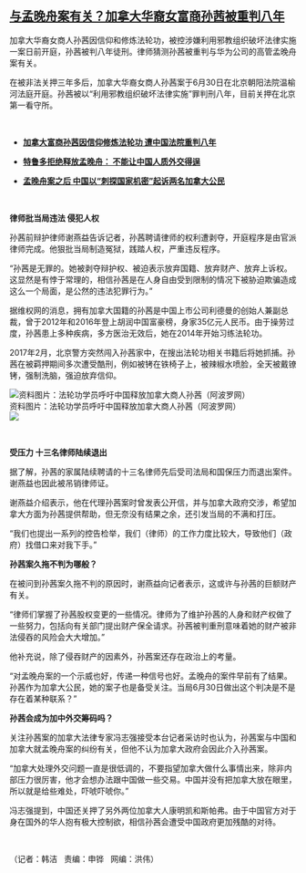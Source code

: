 <!--1593724800000-->
[与孟晚舟案有关？加拿大华裔女富商孙茜被重判八年](https://www.rfa.org/mandarin/yataibaodao/shehui/hj-07022020095655.html)
------

<p>加拿大华裔女商人孙茜因信仰和修炼法轮功，被控涉嫌利用邪教组织破坏法律实施一案日前开庭，孙茜被判八年徒刑。律师猜测孙茜被重判与华为公司的高管孟晚舟案有关。</p><p>在被非法关押三年多后，加拿大华裔女商人孙茜案于6月30日在北京朝阳法院温榆河法庭开庭。孙茜被以“利用邪教组织破坏法律实施”罪判刑八年，目前关押在北京第一看守所。</p><p> </p><ul><li><b><a class="external-link" href="http://www.rfa.org/mandarin/Xinwen/8-07012020133455.html">加拿大富商孙茜因信仰修炼法轮功 遭中国法院重判八年</a></b></li></ul><ul><li><b><a class="external-link" href="http://www.rfa.org/mandarin/yataibaodao/junshiwaijiao/lf-06252020133918.html">特鲁多拒绝释放孟晚舟： 不能让中国人质外交得逞</a></b></li></ul><ul><li><b><a class="external-link" href="http://www.rfa.org/mandarin/Xinwen/4-06192020111800.html">孟晚舟案之后 中国以“刺探国家机密”起诉两名加拿大公民</a></b></li></ul><p> </p><p><b>律师批当局违法 侵犯人权</b></p><p>孙茜前辩护律师谢燕益告诉记者，孙茜聘请律师的权利遭剥夺，开庭程序是由官派律师完成。他狠批当局制造冤狱，践踏人权，严重违反程序。</p><p>“孙茜是无罪的。她被剥夺辩护权、被迫表示放弃国籍、放弃财产、放弃上诉权。这显然是有悖于常理的，相信孙茜是在人身自由受到限制的情况下被胁迫欺骗造成这么一个局面，是公然的违法犯罪行为。”</p><p>据维权网的消息，拥有加拿大国籍的孙茜是中国上市公司利德曼的创始人兼副总裁，曾于2012年和2016年登上胡润中国富豪榜，身家35亿元人民币。由于操劳过度，孙茜患上多种疾病，多方医治无效后，她在2014年开始习练法轮功。</p><p>2017年2月，北京警方突然闯入孙茜家中，在搜出法轮功相关书籍后将她抓捕。孙茜在被羁押期间多次遭受酷刑，例如被铐在铁椅子上，被辣椒水喷脸，全天被戴镣铐，强制洗脑，强迫放弃信仰。</p><p><div class="image-inline captioned" style="width:622px;"><div style="width:622px;"><img alt="资料图片：法轮功学员呼吁中国释放加拿大商人孙茜（阿波罗网）" src="https://www.rfa.org/mandarin/yataibaodao/shehui/hj-07022020095655.html/hj0702d.jpg" title="资料图片：法轮功学员呼吁中国释放加拿大商人孙茜（阿波罗网）"/></div><div class="image-caption"><span style="width:622px;">资料图片：法轮功学员呼吁中国释放加拿大商人孙茜（阿波罗网）</span><span class="copyright"> </span></div><div id="zoomattribute"><a class="single_image" href="/mandarin/yataibaodao/shehui/hj-07022020095655.html/hj0702d.jpg" title="资料图片：法轮功学员呼吁中国释放加拿大商人孙茜（阿波罗网）"><img src="/rfa_resources/graphics/icon-zoom.png"/></a></div></div></p><p> </p><p><b>受压力</b><b> 十三名律师陆续退出</b></p><p>据了解，孙茜的家属陆续聘请的十三名律师先后受司法局和国保压力而退出案件。谢燕益也因此被吊销律师证。</p><p>谢燕益介绍表示，他在代理孙茜案时曾发表公开信，并与加拿大政府交涉，希望加拿大方面为孙茜提供帮助，但无奈没有结果之余，还引发当局的不满和打压。</p><p>“我们也提出一系列的控告检举，我们（律师）的工作力度比较大，导致他们（政府）找借口来对我下手。”</p><p><b>孙茜案久拖不判为哪般？</b></p><p>在被问到孙茜案久拖不判的原因时，谢燕益向记者表示，这或许与孙茜的巨额财产有关。</p><p>“律师们掌握了孙茜股权变更的一些情况。律师为了维护孙茜的人身和财产权做了一些努力，包括向有关部门提出财产保全请求。孙茜被判重刑意味着她的财产被非法侵吞的风险会大大增加。”</p><p>他补充说，除了侵吞财产的因素外，孙茜案还存在政治上的考量。</p><p>“对孟晚舟案的一个示威也好，传递一种信号也好。孟晚舟的案件早前有了结果。孙茜作为加拿大公民，她的案子也是备受关注。当局6月30日做出这个判决是不是存在着某种联系？”</p><p><b>孙茜会成为加中外交筹码吗？</b></p><p>关注孙茜案的加拿大法律专家冯志强接受本台记者采访时也认为，孙茜案与中国和加拿大就孟晚舟案的纠纷有关，但他不认为加拿大政府会因此介入孙茜案。</p><p>“加拿大处理外交问题一直是很低调的，不要指望加拿大做什么事情出来，除非内部压力很厉害，他才会想办法跟中国做一些交易。中国并没有把加拿大放在眼里，所以就是给些难处，吓唬吓唬你。”</p><p>冯志强提到，中国还关押了另外两位加拿大人康明凯和斯帕弗。由于中国官方对于身在国外的华人抱有极大控制欲，相信孙茜会遭受中国政府更加残酷的对待。</p><p> </p><p>（记者：韩洁   责编：申铧   网编：洪伟）</p>
